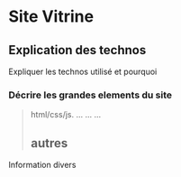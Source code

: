 Site Vitrine
====================


Explication des technos
---------------------

Expliquer les technos utilisé et pourquoi

### Décrire les grandes elements du site

> html/css/js.
> ...
> ...
> ...
> ## autres
Information divers

